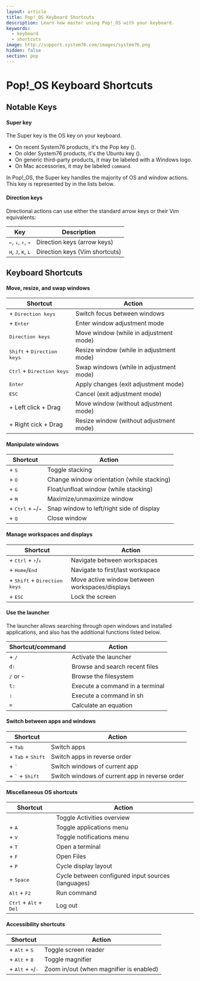 ```yaml
---
layout: article
title: Pop!_OS Keyboard Shortcuts
description: Learn how master using Pop!_OS with your keyboard.
keywords:
  - keyboard
  - shortcuts
image: http://support.system76.com/images/system76.png
hidden: false
section: pop
---
```


# Pop!_OS Keyboard Shortcuts

## Notable Keys

#### Super key

The Super key is the OS key on your keyboard.

- On recent System76 products, it's the Pop key (<kbd><span class="fl-pop-key"></span></kbd>).
- On older System76 products, it's the Ubuntu key (<kbd><i class="fl-ubuntu"></i></kbd>).
- On generic third-party products, it may be labeled with a Windows logo.
- On Mac accessories, it may be labeled `command`.

In Pop!\_OS, the Super key handles the majority of OS and window actions. This key is represented by <kbd><span class="fl-pop-key"></span></kbd> in the lists below.

#### Direction keys

Directional actions can use either the standard arrow keys or their Vim equivalents:

| Key                                                    | Description                    |
| ------------------------------------------------------ | ------------------------------ |
| <kbd>←</kbd>, <kbd>↓</kbd>, <kbd>↑</kbd>, <kbd>→</kbd> | Direction keys (arrow keys)    |
| <kbd>H</kbd>, <kbd>J</kbd>, <kbd>K</kbd>, <kbd>L</kbd> | Direction keys (Vim shortcuts) |

## Keyboard Shortcuts

#### Move, resize, and swap windows

| Shortcut                                                                | Action                                   |
| ----------------------------------------------------------------------- | ---------------------------------------- |
| <kbd><span class="fl-pop-key"></span></kbd> + <kbd>Direction keys</kbd> | Switch focus between windows             |
| <kbd><span class="fl-pop-key"></span></kbd> + <kbd>Enter</kbd>          | Enter window adjustment mode             |
| <kbd>Direction keys</kbd>                                               | Move window (while in adjustment mode)   |
| <kbd>Shift</kbd> + <kbd>Direction keys</kbd>                            | Resize window (while in adjustment mode) |
| <kbd>Ctrl</kbd> + <kbd>Direction keys</kbd>                             | Swap windows (while in adjustment mode)  |
| <kbd>Enter</kbd>                                                        | Apply changes (exit adjustment mode)     |
| <kbd>ESC</kbd>                                                          | Cancel (exit adjustment mode)            |
| <kbd><span class="fl-pop-key"></span></kbd> + Left click + Drag         | Move window (without adjustment mode)    |
| <kbd><span class="fl-pop-key"></span></kbd> + Right cick + Drag         | Resize window (without adjustment mode)  |

#### Manipulate windows

| Shortcut                                                                                  | Action                                     |
| ----------------------------------------------------------------------------------------- | ------------------------------------------ |
| <kbd><span class="fl-pop-key"></span></kbd> + <kbd>S</kbd>                                | Toggle stacking                            |
| <kbd><span class="fl-pop-key"></span></kbd> + <kbd>O</kbd>                                | Change window orientation (while stacking) |
| <kbd><span class="fl-pop-key"></span></kbd> + <kbd>G</kbd>                                | Float/unfloat window (while stacking)      |
| <kbd><span class="fl-pop-key"></span></kbd> + <kbd>M</kbd>                                | Maximize/unmaximize window                 |
| <kbd><span class="fl-pop-key"></span></kbd> + <kbd>Ctrl</kbd> + <kbd>←</kbd>/<kbd>→</kbd> | Snap window to left/right side of display  |
| <kbd><span class="fl-pop-key"></span></kbd> + <kbd>Q</kbd>                                | Close window                               |

#### Manage workspaces and displays

| Shortcut                                                                                   | Action                                         |
| ------------------------------------------------------------------------------------------ | ---------------------------------------------- |
| <kbd><span class="fl-pop-key"></span></kbd> + <kbd>Ctrl</kbd> + <kbd>↑</kbd>/<kbd>↓</kbd>  | Navigate between workspaces                    |
| <kbd><span class="fl-pop-key"></span></kbd> + <kbd>Home</kbd>/<kbd>End</kbd>               | Navigate to first/last workspace               |
| <kbd><span class="fl-pop-key"></span></kbd> + <kbd>Shift</kbd> + <kbd>Direction keys</kbd> | Move active window between workspaces/displays |
| <kbd><span class="fl-pop-key"></span></kbd> + <kbd>ESC</kbd>                               | Lock the screen                                |

#### Use the launcher

The launcher allows searching through open windows and installed applications, and also has the additional functions listed below.

| Shortcut/command                                           | Action                          |
| ---------------------------------------------------------- | ------------------------------- |
| <kbd><span class="fl-pop-key"></span></kbd> + <kbd>/</kbd> | Activate the launcher           |
| `d:`                                                       | Browse and search recent files  |
| `/` or `~`                                                 | Browse the filesystem           |
| `t:`                                                       | Execute a command in a terminal |
| `:`                                                        | Execute a command in sh         |
| `=`                                                        | Calculate an equation           |

#### Switch between apps and windows

| Shortcut                                                                        | Action                                         |
| ------------------------------------------------------------------------------- | ---------------------------------------------- |
| <kbd><span class="fl-pop-key"></span></kbd> + <kbd>Tab</kbd>                    | Switch apps                                    |
| <kbd><span class="fl-pop-key"></span></kbd> + <kbd>Tab</kbd> + <kbd>Shift</kbd> | Switch apps in reverse order                   |
| <kbd><span class="fl-pop-key"></span></kbd> + <kbd>`</kbd>                      | Switch windows of current app                  |
| <kbd><span class="fl-pop-key"></span></kbd> + <kbd>`</kbd> + <kbd>Shift</kbd>   | Switch windows of current app in reverse order |

#### Miscellaneous OS shortcuts

| Shortcut                                                       | Action                                             |
| -------------------------------------------------------------- | -------------------------------------------------- |
| <kbd><span class="fl-pop-key"></span></kbd>                    | Toggle Activities overview                         |
| <kbd><span class="fl-pop-key"></span></kbd> + <kbd>A</kbd>     | Toggle applications menu                           |
| <kbd><span class="fl-pop-key"></span></kbd> + <kbd>V</kbd>     | Toggle notifications menu                          |
| <kbd><span class="fl-pop-key"></span></kbd> + <kbd>T</kbd>     | Open a terminal                                    |
| <kbd><span class="fl-pop-key"></span></kbd> + <kbd>F</kbd>     | Open Files                                         |
| <kbd><span class="fl-pop-key"></span></kbd> + <kbd>P</kbd>     | Cycle display layout                               |
| <kbd><span class="fl-pop-key"></span></kbd> + <kbd>Space</kbd> | Cycle between configured input sources (languages) |
| <kbd>Alt</kbd> + <kbd>F2</kbd>                                 | Run command                                        |
| <kbd>Ctrl</kbd> + <kbd>Alt</kbd> + <kbd>Del</kbd>              | Log out                                            |

#### Accessibility shortcuts

| Shortcut                                                                                 | Action                                  |
| ---------------------------------------------------------------------------------------- | --------------------------------------- |
| <kbd><span class="fl-pop-key"></span></kbd> + <kbd>Alt</kbd> + <kbd>S</kbd>              | Toggle screen reader                    |
| <kbd><span class="fl-pop-key"></span></kbd> + <kbd>Alt</kbd> + <kbd>8</kbd>              | Toggle magnifier                        |
| <kbd><span class="fl-pop-key"></span></kbd> + <kbd>Alt</kbd> + <kbd>+</kbd>/<kbd>-</kbd> | Zoom in/out (when magnifier is enabled) |

